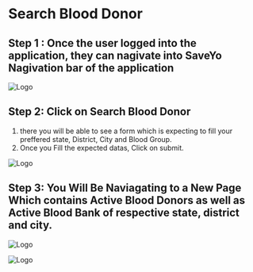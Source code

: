 # Search Blood Donor

## Step 1 : Once the user logged into the application, they can nagivate into SaveYo Nagivation bar of the application

![Logo](./images/mobile/serach-blood-donor/blooddonor1.jpg)

## Step 2: Click on Search Blood Donor

1.  there you will be able to see a form which is expecting to fill your preffered state, District, City and Blood Group.
2.  Once you Fill the expected datas, Click on submit.

![Logo](./images/mobile/serach-blood-donor/blooddonor2.jpg)

## Step 3: You Will Be Naviagating to a New Page Which contains Active Blood Donors as well as Active Blood Bank of respective state, district and city.

![Logo](./images/mobile/serach-blood-donor/blooddonor3.jpg)

![Logo](./images/mobile/serach-blood-donor/blooddonor4.jpg)
